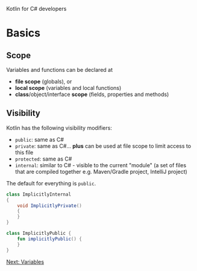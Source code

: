 Kotlin for C# developers
# Basics
## Scope
Variables and functions can be declared at
* **file scope** (globals), or
* **local scope** (variables and local functions)
* **class**/object/interface **scope** (fields, properties and methods)

## Visibility
Kotlin has the following visibility modifiers:
* `public`: same as C#
* `private`: same as C#... **plus** can be used at file scope to limit access to this file
* `protected`: same as C#
* `internal`: similar to C# - visible to the current "module" (a set of files that are compiled together e.g. Maven/Gradle project, IntelliJ project)

The default for everything is `public`.

```c#
class ImplicitlyInternal
{
    void ImplicitlyPrivate()
    {
	}
}
```

```kotlin
class ImplicitlyPublic {
    fun implicitlyPublic() {
	}
}
```

[Next: Variables](01.%20Variables.md)
